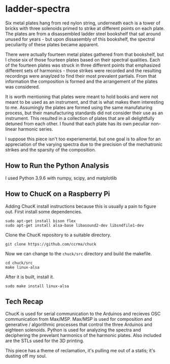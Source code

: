 # ladder-spectra

Six metal plates hang from red nylon string, underneath each is a tower of bricks with three solenoids primed to strike at different points on each plate. The plates are from a disassembled ladder steel bookshelf that sat around unused for years - but upon dissasembly of this bookshelf, the spectral peculiarity of these plates became apparent.

There were actually fourteen metal plates gathered from that bookshelf, but I chose six of those fourteen plates based on their spectral qualities. Each of the fourteen plates was struck in three different points that emphasized different sets of harmonics - those strikes were recorded and the resulting recordings were anaylzed to find their most prevalent partials. From that information the composition is formed and the arrangement of the plates was considered.

It is worth mentioning that plates were meant to hold books and were not meant to be used as an instrument, and that is what makes them interesting to me. Assumingly the plates are formed using the same manufaturing process, but their manufacturing standards did not consider their use as an instrument. This resulted in a collection of plates that are all delightfully detuned from each other. I found that each plate has its own peculiar non-linear harmonic series.

I suppose this piece isn't too experiemental, but one goal is to allow for an appreciation of the varying spectra due to the precision of the mechatronic strikes and the sparsity of the composition.


How to Run the Python Analysis
----------------------------------

I used Python 3.9.6 with numpy, scipy, and matplotlib

How to ChucK on a Raspberry Pi
----------------------------------

Adding ChucK install instructions because this is usually a pain to figure out. First install some dependencies.

    sudo apt-get install bison flex
    sudo apt-get install alsa-base libasound2-dev libsndfile1-dev

Clone the ChucK repository to a suitable directory.

    git clone https://github.com/ccrma/chuck

Now we can change to the `chuck/src` directory and build the makefile.

    cd chuck/src
    make linux-alsa

After it is built, install it.

    sudo make install linux-alsa


Tech Recap
----------------------------------

ChucK is used for serial communication to the Arduinos and recieves OSC communication from Max/MSP.
Max/MSP is used for composition and generative / algorithmic processes that control the three Arduinos and eighteen solenoids.
Python is used for analyzing the spectra and deciphering the prevelant harmonics of the harmonic plates.
Also included are the STLs used for the 3D printing.

This piece has a theme of reclamation, it's pulling me out of a statis; it's dusting off my soul.

